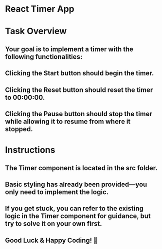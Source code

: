 # React Timer App

# Task Overview

## Your goal is to implement a timer with the following functionalities:
## Clicking the Start button should begin the timer.
## Clicking the Reset button should reset the timer to 00:00:00.
## Clicking the Pause button should stop the timer while allowing it to resume from where it stopped.

# Instructions

## The Timer component is located in the src folder.
## Basic styling has already been provided—you only need to implement the logic.
## If you get stuck, you can refer to the existing logic in the Timer component for guidance, but try to solve it on your own first.

## Good Luck & Happy Coding! 🚀